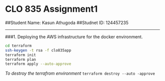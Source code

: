 # CLO 835 Assignment1

##Student Name: Kasun Athugoda
##Studnet ID: 124457235

---

###1. Deploying the AWS infrastructure for the docker environment.
```bash
cd terraform
ssh-keygen -t rsa -f clo835app
terraform init
terraform plan
terraform apply --auto-approve
```

*To destroy the terrafrom environment*
`terraform destroy --auto -approve`